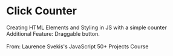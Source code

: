 # Click Counter
Creating HTML Elements and Styling in JS with a simple counter
</br>
Additional Feature: Draggable button.
</br>
</br>
From: Laurence Svekis's JavaScript 50+ Projects Course